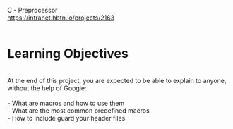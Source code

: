 C - Preprocessor<br>
https://intranet.hbtn.io/projects/2163<br>
<br>
# Learning Objectives<br>
<br>
At the end of this project, you are expected to be able to explain to anyone, without the help of Google:<br>
<br>
- What are macros and how to use them<br>
- What are the most common predefined macros<br>
- How to include guard your header files<br>
<br>
